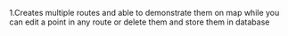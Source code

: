 1.Creates multiple routes and able to demonstrate them on map while you can edit a point in any route or delete them and store them in database
